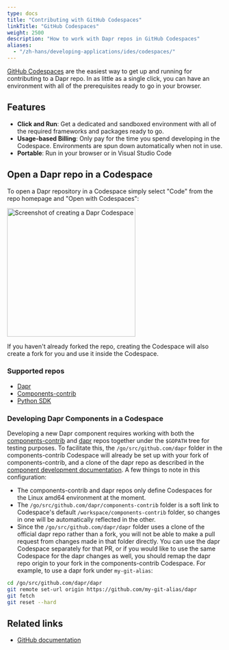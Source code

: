 ```yaml
---
type: docs
title: "Contributing with GitHub Codespaces"
linkTitle: "GitHub Codespaces"
weight: 2500
description: "How to work with Dapr repos in GitHub Codespaces"
aliases:
  - "/zh-hans/developing-applications/ides/codespaces/"
---
```


[GitHub Codespaces](https://github.com/features/codespaces) are the easiest way to get up and running for contributing to a Dapr repo. In as little as a single click, you can have an environment with all of the prerequisites ready to go in your browser.

## Features

- **Click and Run**: Get a dedicated and sandboxed environment with all of the required frameworks and packages ready to go.
- **Usage-based Billing**: Only pay for the time you spend developing in the Codespace. Environments are spun down automatically when not in use.
- **Portable**: Run in your browser or in Visual Studio Code

## Open a Dapr repo in a Codespace

To open a Dapr repository in a Codespace simply select "Code" from the repo homepage and "Open with Codespaces":

<img src="/images/codespaces-create.png" alt="Screenshot of creating a Dapr Codespace" width="300">

If you haven't already forked the repo, creating the Codespace will also create a fork for you and use it inside the Codespace.

### Supported repos

- [Dapr](https://github.com/dapr/dapr)
- [Components-contrib](https://github.com/dapr/components-contrib)
- [Python SDK](https://github.com/dapr/python-sdk)

### Developing Dapr Components in a Codespace

Developing a new Dapr component requires working with both the [components-contrib](https://github.com/dapr/components-contrib) and [dapr](https://github.com/dapr/dapr) repos together under the `$GOPATH` tree for testing purposes. To facilitate this, the `/go/src/github.com/dapr` folder in the components-contrib Codespace will already be set up with your fork of components-contrib, and a clone of the dapr repo as described in the [component development documentation](https://github.com/dapr/components-contrib/blob/master/docs/developing-component.md). A few things to note in this configuration:

- The components-contrib and dapr repos only define Codespaces for the Linux amd64 environment at the moment.
- The `/go/src/github.com/dapr/components-contrib` folder is a soft link to Codespace's default `/workspace/components-contrib` folder, so changes in one will be automatically reflected in the other.
- Since the `/go/src/github.com/dapr/dapr` folder uses a clone of the official dapr repo rather than a fork, you will not be able to make a pull request from changes made in that folder directly. You can use the dapr Codespace separately for that PR, or if you would like to use the same Codespace for the dapr changes as well, you should remap the dapr repo origin to your fork in the components-contrib Codespace. For example, to use a dapr fork under `my-git-alias`:

```bash
cd /go/src/github.com/dapr/dapr
git remote set-url origin https://github.com/my-git-alias/dapr
git fetch
git reset --hard
```

## Related links
<!-- IGNORE_LINKS -->
- [GitHub documentation](https://docs.github.com/github/developing-online-with-codespaces/about-codespaces)
<!-- END_IGNORE -->
